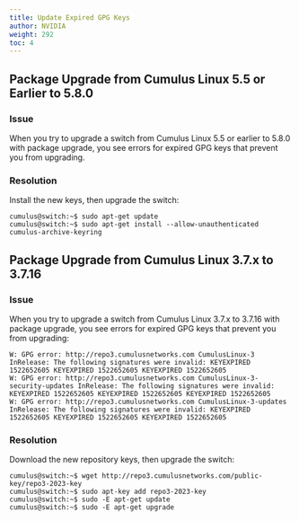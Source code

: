 ```yaml
---
title: Update Expired GPG Keys
author: NVIDIA
weight: 292
toc: 4
---
```

## Package Upgrade from Cumulus Linux 5.5 or Earlier to 5.8.0

### Issue

When you try to upgrade a switch from Cumulus Linux 5.5 or earlier to 5.8.0 with package upgrade, you see errors for expired GPG keys that prevent you from upgrading.

### Resolution

Install the new keys, then upgrade the switch:

```
cumulus@switch:~$ sudo apt-get update
cumulus@switch:~$ sudo apt-get install --allow-unauthenticated cumulus-archive-keyring
```

## Package Upgrade from Cumulus Linux 3.7.x to 3.7.16

### Issue

When you try to upgrade a switch from Cumulus Linux 3.7.x to 3.7.16 with package upgrade, you see errors for expired GPG keys that prevent you from upgrading:

```
W: GPG error: http://repo3.cumulusnetworks.com CumulusLinux-3 InRelease: The following signatures were invalid: KEYEXPIRED 1522652605 KEYEXPIRED 1522652605 KEYEXPIRED 1522652605
W: GPG error: http://repo3.cumulusnetworks.com CumulusLinux-3-security-updates InRelease: The following signatures were invalid: KEYEXPIRED 1522652605 KEYEXPIRED 1522652605 KEYEXPIRED 1522652605
W: GPG error: http://repo3.cumulusnetworks.com CumulusLinux-3-updates InRelease: The following signatures were invalid: KEYEXPIRED 1522652605 KEYEXPIRED 1522652605 KEYEXPIRED 1522652605
```

### Resolution

Download the new repository keys, then upgrade the switch:

```
cumulus@switch:~$ wget http://repo3.cumulusnetworks.com/public-key/repo3-2023-key
cumulus@switch:~$ sudo apt-key add repo3-2023-key
cumulus@switch:~$ sudo -E apt-get update
cumulus@switch:~$ sudo -E apt-get upgrade
```

<!--You can resolve this issue in one of three ways.
### Option 1: Use the allow-unauthenticated Flag

1. Run `apt` update using the `--allow-unathenticated` flag:

       sudo apt-get update --allow-unauthenticated

1. Install the new `cumulus-archive-keyring` package:

       sudo apt-get install --allow-unauthenticated cumulus-archive-keyring

1. Proceed with the update/upgrade procedure via `apt`:

       sudo apt-get update && sudo apt-get upgrade

### Option 2: Download the Updated cumulus-archive-keyring Package

1. Download the updated `cumulus-archive-keyring` package:

       wget http://repo3.cumulusnetworks.com/repo/pool/cumulus/c/cumulus-archive-keyring/cumulus-archive-keyring_4-cl3u5_all.deb

1. Install the new package:

       sudo dpkg -i cumulus-archive-keyring_4-cl3u5_all.deb

1. Proceed with the update/upgrade procedure via `apt`:

       sudo apt-get update && sudo apt-get upgrade

### Option 3: Update the GPG Key on the Switch

Update the GPG key on the switch with the following procedure.

1. Download the new key:

       sudo apt-key adv --keyserver keys.gnupg.net --recv-keys A88BBC95

1. Update the packages on the switch:

       sudo apt-get update

If you still see the messages when running an update, do the following:

1. Remove the old key:

       sudo rm /etc/apt/trusted.gpg.d/cumulus-stage-keyring.gpg

1. Update the packages on the switch:

       sudo apt-get update

1. Upgrade the packages on the switch:

       sudo apt-get upgrade

1. If prompted to replace `/etc/pat/trusted.gpg.d/cumulus-stage-keyring.gpg` or `/etc/apt/trusted.gpg.d/cumulus-external-keyring.gpg`, press _Y_ to install the package maintainers version:

       Configuration file '/etc/apt/trusted.gpg.d/cumulus-external-keyring.gpg'
       ==> Modified (by you or by a script) since installation.
       ==> Package distributor has shipped an updated version.
       What would you like to do about it ? Your options are:
       Y or I : install the package maintainer's version
       N or O : keep your currently-installed version
       D : show the differences between the versions
       Z : start a shell to examine the situation
       The default action is to keep your current version.
       *** cumulus-external-keyring.gpg (Y/I/N/O/D/Z) [default=N] ? Y
       Installing new version of config file /etc/apt/trusted.gpg.d/cumulus-external-keyring.gpg ...

       Configuration file '/etc/apt/trusted.gpg.d/cumulus-stage-keyring.gpg'
       ==> Deleted (by you or by a script) since installation.
       ==> Package distributor has shipped an updated version.
       What would you like to do about it ? Your options are:
       Y or I : install the package maintainer's version
       N or O : keep your currently-installed version
       D : show the differences between the versions
       Z : start a shell to examine the situation
       The default action is to keep your current version.
       *** cumulus-stage-keyring.gpg (Y/I/N/O/D/Z) [default=N] ? Y
       Installing new version of config file /etc/apt/trusted.gpg.d/cumulus-stage-keyring.gpg ...
-->
